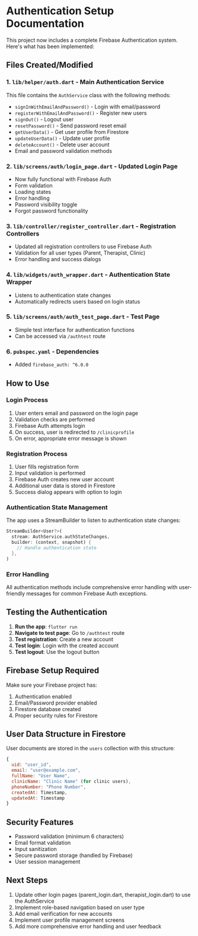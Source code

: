 # Authentication Setup Documentation

This project now includes a complete Firebase Authentication system. Here's what has been implemented:

## Files Created/Modified

### 1. `lib/helper/auth.dart` - Main Authentication Service
This file contains the `AuthService` class with the following methods:
- `signInWithEmailAndPassword()` - Login with email/password
- `registerWithEmailAndPassword()` - Register new users
- `signOut()` - Logout user
- `resetPassword()` - Send password reset email
- `getUserData()` - Get user profile from Firestore
- `updateUserData()` - Update user profile
- `deleteAccount()` - Delete user account
- Email and password validation methods

### 2. `lib/screens/auth/login_page.dart` - Updated Login Page
- Now fully functional with Firebase Auth
- Form validation
- Loading states
- Error handling
- Password visibility toggle
- Forgot password functionality

### 3. `lib/controller/register_controller.dart` - Registration Controllers
- Updated all registration controllers to use Firebase Auth
- Validation for all user types (Parent, Therapist, Clinic)
- Error handling and success dialogs

### 4. `lib/widgets/auth_wrapper.dart` - Authentication State Wrapper
- Listens to authentication state changes
- Automatically redirects users based on login status

### 5. `lib/screens/auth/auth_test_page.dart` - Test Page
- Simple test interface for authentication functions
- Can be accessed via `/authtest` route

### 6. `pubspec.yaml` - Dependencies
- Added `firebase_auth: ^6.0.0`

## How to Use

### Login Process
1. User enters email and password on the login page
2. Validation checks are performed
3. Firebase Auth attempts login
4. On success, user is redirected to `/clinicprofile`
5. On error, appropriate error message is shown

### Registration Process
1. User fills registration form
2. Input validation is performed
3. Firebase Auth creates new user account
4. Additional user data is stored in Firestore
5. Success dialog appears with option to login

### Authentication State Management
The app uses a StreamBuilder to listen to authentication state changes:
```dart
StreamBuilder<User?>(
  stream: AuthService.authStateChanges,
  builder: (context, snapshot) {
    // Handle authentication state
  },
)
```

### Error Handling
All authentication methods include comprehensive error handling with user-friendly messages for common Firebase Auth exceptions.

## Testing the Authentication

1. **Run the app**: `flutter run`
2. **Navigate to test page**: Go to `/authtest` route
3. **Test registration**: Create a new account
4. **Test login**: Login with the created account
5. **Test logout**: Use the logout button

## Firebase Setup Required

Make sure your Firebase project has:
1. Authentication enabled
2. Email/Password provider enabled
3. Firestore database created
4. Proper security rules for Firestore

## User Data Structure in Firestore

User documents are stored in the `users` collection with this structure:
```javascript
{
  uid: "user_id",
  email: "user@example.com",
  fullName: "User Name",
  clinicName: "Clinic Name" (for clinic users),
  phoneNumber: "Phone Number",
  createdAt: Timestamp,
  updatedAt: Timestamp
}
```

## Security Features

- Password validation (minimum 6 characters)
- Email format validation
- Input sanitization
- Secure password storage (handled by Firebase)
- User session management

## Next Steps

1. Update other login pages (parent_login.dart, therapist_login.dart) to use the AuthService
2. Implement role-based navigation based on user type
3. Add email verification for new accounts
4. Implement user profile management screens
5. Add more comprehensive error handling and user feedback
